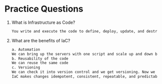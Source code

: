 # Practice Questions

1. What is Infrastructure as Code?

    ```txt
    You write and execute the code to define, deploy, update, and destroy your infrastructure
    ```
2. What are the benefits of IaC?

    ```txt
    a. Automation
    We can bring up the servers with one script and scale up and down based on our load with the same script.
    b. Reusability of the code
    We can reuse the same code
    c. Versioning
    We can check it into version control and we get versioning. Now we can see an incremental history of who changed what, how is our infrastructure actually defined at any given point of time, and wehave this transparency of documentation
    IaC makes changes idempotent, consistent, repeatable, and predictable.
    ```